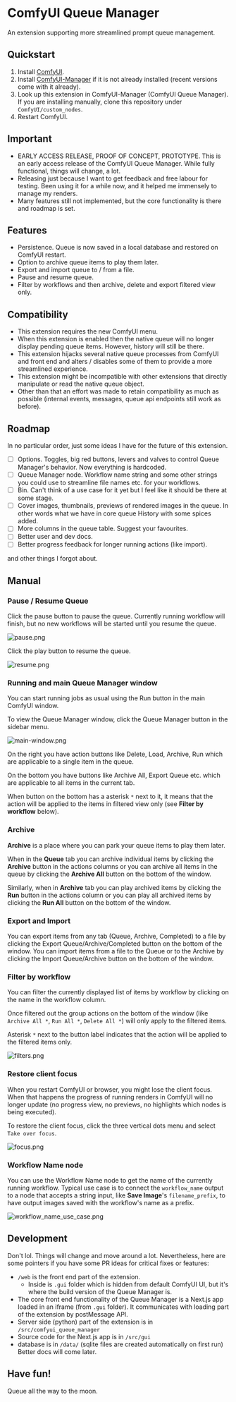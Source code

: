 # ComfyUI Queue Manager

An extension supporting more streamlined prompt queue management.

## Quickstart

1. Install [ComfyUI](https://docs.comfy.org/get_started).
1. Install [ComfyUI-Manager](https://github.com/ltdrdata/ComfyUI-Manager) if it is not already installed (recent versions come with it already).
1. Look up this extension in ComfyUI-Manager (ComfyUI Queue Manager). If you are installing manually, clone this repository under `ComfyUI/custom_nodes`.
1. Restart ComfyUI.

## Important

- EARLY ACCESS RELEASE, PROOF OF CONCEPT, PROTOTYPE. This is an early access release of the ComfyUI Queue Manager. While fully functional, things will change, a lot.
- Releasing just because I want to get feedback and free labour for testing. Been using it for a while now, and it helped me immensely to manage my renders.
- Many features still not implemented, but the core functionality is there and roadmap is set.

## Features
- Persistence. Queue is now saved in a local database and restored on ComfyUI restart.
- Option to archive queue items to play them later.
- Export and import queue to / from a file.
- Pause and resume queue.
- Filter by workflows and then archive, delete and export filtered view only.

## Compatibility
- This extension requires the new ComfyUI menu.
- When this extension is enabled then the native queue will no longer display pending queue items. However, history will still be there.
- This extension hijacks several native queue processes from ComfyUI and front end and alters / disables some of them to provide a more streamlined experience.
- This extension might be incompatible with other extensions that directly manipulate or read the native queue object.
- Other than that an effort was made to retain compatibility as much as possible (internal events, messages, queue api endpoints still work as before).

## Roadmap
In no particular order, just some ideas I have for the future of this extension.
- [ ] Options. Toggles, big red buttons, levers and valves to control Queue Manager's behavior. Now everything is hardcoded.
- [ ] Queue Manager node. Workflow name string and some other strings you could use to streamline file names etc. for your workflows.
- [ ] Bin. Can't think of a use case for it yet but I feel like it should be there at some stage.
- [ ] Cover images, thumbnails, previews of rendered images in the queue. In other words what we have in core queue History with some spices added.
- [ ] More columns in the queue table. Suggest your favourites.
- [ ] Better user and dev docs.
- [ ] Better progress feedback for longer running actions (like import).

and other things I forgot about.

## Manual
### Pause / Resume Queue
Click the pause button to pause the queue.
Currently running workflow will finish, but no new workflows will be started until you resume the queue.

![pause.png](readme-img/pause.png)

Click the play button to resume the queue.

![resume.png](readme-img/resume.png)

### Running and main Queue Manager window
You can start running jobs as usual using the Run button in the main ComfyUI window.

To view the Queue Manager window, click the Queue Manager button in the sidebar menu.

![main-window.png](readme-img/main-window.png)

On the right you have action buttons like Delete, Load, Archive, Run which are applicable to a single item in the queue.

On the bottom you have buttons like Archive All, Export Queue etc. which are applicable to all items in the current tab.

When button on the bottom has a asterisk `*` next to it, it means that the action will be applied to the items in filtered view only (see **Filter by workflow** below).


### Archive
**Archive** is a place where you can park your queue items to play them later.

When in the **Queue** tab you can archive individual items by clicking the **Archive** button in the actions columns or you can archive all items in the queue by clicking the **Archive All** button on the bottom of the window.

Similarly, when in **Archive** tab you can play archived items by clicking the **Run** button in the actions column or you can play all archived items by clicking the **Run All** button on the bottom of the window.

### Export and Import

You can export items from any tab (Queue, Archive, Completed) to a file by clicking the Export Queue/Archive/Completed button on the bottom of the window.
You can import items from a file to the Queue or to the Archive by clicking the Import Queue/Archive button on the bottom of the window.

### Filter by workflow
You can filter the currently displayed list of items by workflow by clicking on the name in the workflow column.

Once filtered out the group actions on the bottom of the window (like `Archive All *`, `Run All *`, `Delete All *`) will only apply to the filtered items.

Asterisk `*` next to the button label indicates that the action will be applied to the filtered items only.

![filters.png](readme-img/filters.png)

### Restore client focus
When you restart ComfyUI or browser, you might lose the client focus. When that happens the progress of running renders in ComfyUI will no longer update (no progress view, no previews, no highlights which nodes is being executed).

To restore the client focus, click the three vertical dots menu and select `Take over focus`.

![focus.png](readme-img/focus.png)

### Workflow Name node
You can use the Workflow Name node to get the name of the currently running workflow.
Typical use case is to connect the `workflow_name` output to a node that accepts a string input, like **Save Image**'s `filename_prefix`, to have output images saved with the workflow's name as a prefix.

![workflow_name_use_case.png](web/docs/workflow_name_use_case.png)

## Development
Don't lol. Things will change and move around a lot.
Nevertheless, here are some pointers if you have some PR ideas for critical fixes or features:
- `/web` is the front end part of the extension.
  - Inside is `.gui` folder which is hidden from default ComfyUI UI, but it's where the build version of the Queue Manager is.
- The core front end functionality of the Queue Manager is a Next.js app loaded in an iframe (from  `.gui` folder). It communicates with loading part of the extension by postMessage API.
- Server side (python) part of the extension is in `/src/comfyui_queue_manager`
- Source code for the Next.js app is in `/src/gui`
- database is in `/data/` (sqlite files are created automatically on first run)
Better docs will come later.

## Have fun!
Queue all the way to the moon.
